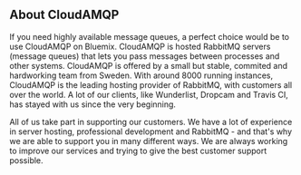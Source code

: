 ## About CloudAMQP

If you need highly available message queues, a perfect choice would be to use CloudAMQP on Bluemix. CloudAMQP is hosted RabbitMQ servers (message queues) that lets you pass messages between processes and other systems. CloudAMQP is offered by a small but stable, commited and hardworking team from Sweden. With around 8000 running instances, CloudAMQP is the leading hosting provider of RabbitMQ, with customers all over the world. A lot of our clients, like Wunderlist, Dropcam and Travis CI, has stayed with us since the very beginning.

All of us take part in supporting our customers. We have a lot of experience in server hosting, professional development and RabbitMQ - and that's why we are able to support you in many different ways. We are always working to improve our services and trying to give the best customer support possible. 
